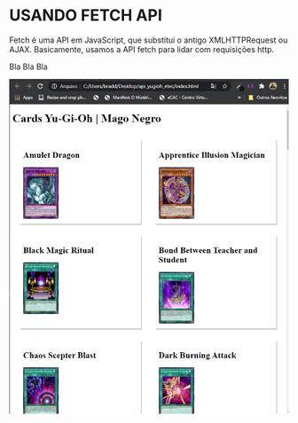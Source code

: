 # USANDO FETCH API

Fetch é uma API em JavaScript, que substitui o antigo XMLHTTPRequest ou AJAX.
Basicamente, usamos a API fetch para lidar com requisições http.


Bla Bla Bla

<img src="assets/images/tela.PNG">





